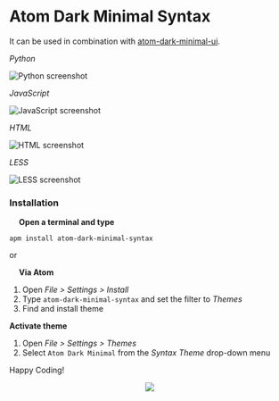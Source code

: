 # Atom Dark Minimal Syntax

It can be used in combination with [atom-dark-minimal-ui](https://atom.io/themes/atom-dark-minimal-ui).

*Python*

![Python screenshot](https://i.imgur.com/W65Eh94.png)

*JavaScript*

![JavaScript screenshot](https://i.imgur.com/sJCP2sJ.png)

*HTML*

![HTML screenshot](https://i.imgur.com/vngsDdv.png)

*LESS*

![LESS screenshot](https://i.imgur.com/pQLZ8Ed.png)

### Installation
**<img src="https://atom.io/favicon.ico" width="14" height="14" /> Open a terminal and type**

```shell
apm install atom-dark-minimal-syntax
```

or

**<img src="https://atom.io/favicon.ico" width="14" height="14" /> Via Atom**  
  1. Open *File > Settings > Install*
  2. Type `atom-dark-minimal-syntax` and set the filter to *Themes*
  3. Find and install theme

**Activate theme**
  1. Open *File > Settings > Themes*
  2. Select `Atom Dark Minimal` from the *Syntax Theme* drop-down menu

Happy Coding!

<p align="center"><a href="https://github.com/mariosbraho/atom-dark-minimal-syntax/blob/master/LICENSE.md"><img src="https://img.shields.io/badge/License-MIT-blue.svg"/></a></p>
